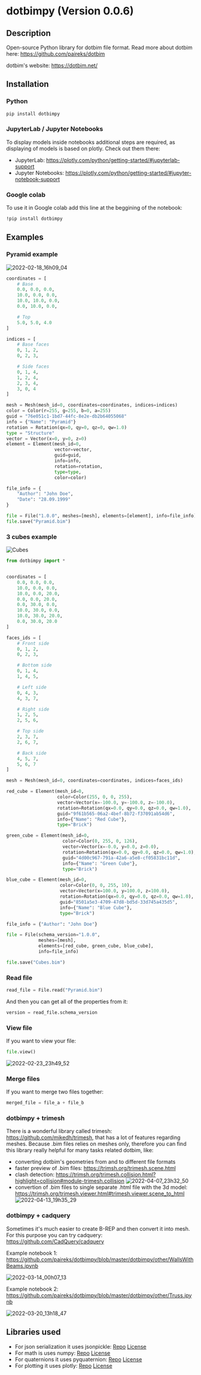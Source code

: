 # dotbimpy (Version 0.0.6)

## Description

Open-source Python library for dotbim file format. Read more about dotbim here: https://github.com/paireks/dotbim

dotbim's website: https://dotbim.net/

## Installation

### Python

```cmd
pip install dotbimpy
```

### JupyterLab / Jupyter Notebooks

To display models inside notebooks additional steps are required, as displaying of models is based on plotly. Check out them there:
- JupyterLab: https://plotly.com/python/getting-started/#jupyterlab-support
- Jupyter Notebooks: https://plotly.com/python/getting-started/#jupyter-notebook-support

### Google colab

To use it in Google colab add this line at the beggining of the notebook:

```cmd
!pip install dotbimpy
```

## Examples

### Pyramid example

![2022-02-18_16h09_04](https://user-images.githubusercontent.com/47977819/154712470-aa4b5b44-3e23-4306-8a53-46d37494a52d.png)

```python
coordinates = [
    # Base
    0.0, 0.0, 0.0,
    10.0, 0.0, 0.0,
    10.0, 10.0, 0.0,
    0.0, 10.0, 0.0,

    # Top
    5.0, 5.0, 4.0
]

indices = [
    # Base faces
    0, 1, 2,
    0, 2, 3,

    # Side faces
    0, 1, 4,
    1, 2, 4,
    2, 3, 4,
    3, 0, 4
]

mesh = Mesh(mesh_id=0, coordinates=coordinates, indices=indices)
color = Color(r=255, g=255, b=0, a=255)
guid = "76e051c1-1bd7-44fc-8e2e-db2b64055068"
info = {"Name": "Pyramid"}
rotation = Rotation(qx=0, qy=0, qz=0, qw=1.0)
type = "Structure"
vector = Vector(x=0, y=0, z=0)
element = Element(mesh_id=0,
                  vector=vector,
                  guid=guid,
                  info=info,
                  rotation=rotation,
                  type=type,
                  color=color)

file_info = {
    "Author": "John Doe",
    "Date": "28.09.1999"
}

file = File("1.0.0", meshes=[mesh], elements=[element], info=file_info)
file.save("Pyramid.bim")
```

### 3 cubes example

![Cubes](https://user-images.githubusercontent.com/47977819/154802229-63284101-d12b-45eb-8b4a-ff7b4e8bdfe6.png)

```python
from dotbimpy import *


coordinates = [
    0.0, 0.0, 0.0,
    10.0, 0.0, 0.0,
    10.0, 0.0, 20.0,
    0.0, 0.0, 20.0,
    0.0, 30.0, 0.0,
    10.0, 30.0, 0.0,
    10.0, 30.0, 20.0,
    0.0, 30.0, 20.0
]

faces_ids = [
    # Front side
    0, 1, 2,
    0, 2, 3,

    # Bottom side
    0, 1, 4,
    1, 4, 5,

    # Left side
    0, 4, 3,
    4, 3, 7,

    # Right side
    1, 2, 5,
    2, 5, 6,

    # Top side
    2, 3, 7,
    2, 6, 7,

    # Back side
    4, 5, 7,
    5, 6, 7
]

mesh = Mesh(mesh_id=0, coordinates=coordinates, indices=faces_ids)

red_cube = Element(mesh_id=0,
                   color=Color(255, 0, 0, 255),
                   vector=Vector(x=-100.0, y=-100.0, z=-100.0),
                   rotation=Rotation(qx=0.0, qy=0.0, qz=0.0, qw=1.0),
                   guid="9f61b565-06a2-4bef-8b72-f37091ab54d6",
                   info={"Name": "Red Cube"},
                   type="Brick")

green_cube = Element(mesh_id=0,
                     color=Color(0, 255, 0, 126),
                     vector=Vector(x=-0.0, y=0.0, z=0.0),
                     rotation=Rotation(qx=0.0, qy=0.0, qz=0.0, qw=1.0),
                     guid="4d00c967-791a-42a6-a5e8-cf05831bc11d",
                     info={"Name": "Green Cube"},
                     type="Brick")

blue_cube = Element(mesh_id=0,
                    color=Color(0, 0, 255, 10),
                    vector=Vector(x=100.0, y=100.0, z=100.0),
                    rotation=Rotation(qx=0.0, qy=0.0, qz=0.0, qw=1.0),
                    guid="8501a5e3-4709-47d8-bd5d-33d745a435d5",
                    info={"Name": "Blue Cube"},
                    type="Brick")

file_info = {"Author": "John Doe"}

file = File(schema_version="1.0.0",
            meshes=[mesh],
            elements=[red_cube, green_cube, blue_cube],
            info=file_info)

file.save("Cubes.bim")
```

### Read file

```python
read_file = File.read("Pyramid.bim")
```

And then you can get all of the properties from it:

```python
version = read_file.schema_version
```

### View file

If you want to view your file:

```python
file.view()
```
![2022-02-23_23h49_52](https://user-images.githubusercontent.com/47977819/155422920-9f0a9aa0-d3d6-442b-a0b0-084acb7e0ea7.png)


### Merge files

If you want to merge two files together:

```python
merged_file = file_a + file_b
```

### dotbimpy + trimesh

There is a wonderful library called trimesh: https://github.com/mikedh/trimesh, that has a lot of features regarding meshes. Because .bim files relies on meshes only, therefore you can find this library really helpful for many tasks related dotbim, like:

- converting dotbim's geometries from and to different file formats
- faster preview of .bim files: https://trimsh.org/trimesh.scene.html
- clash detection: https://trimsh.org/trimesh.collision.html?highlight=collision#module-trimesh.collision
![2022-04-07_23h32_50](https://user-images.githubusercontent.com/47977819/162323603-8d722656-dda9-4c7a-add9-b10142223b1d.png)
- convertion of .bim files to single separate .html file with the 3d model: https://trimsh.org/trimesh.viewer.html#trimesh.viewer.scene_to_html
![2022-04-13_19h35_29](https://user-images.githubusercontent.com/47977819/163238086-a866206b-3a76-4be9-b0d0-3930a380fd52.png)

### dotbimpy + cadquery

Sometimes it's much easier to create B-REP and then convert it into mesh. For this purpose you can try cadquery: https://github.com/CadQuery/cadquery

Example notebook 1: https://github.com/paireks/dotbimpy/blob/master/dotbimpy/other/WallsWithBeams.ipynb

![2022-03-14_00h07_13](https://user-images.githubusercontent.com/47977819/158083248-5d2fb3c8-bf0f-439f-ae74-95035bc5cbff.png)

Example notebook 2: https://github.com/paireks/dotbimpy/blob/master/dotbimpy/other/Truss.ipynb

![2022-03-20_13h18_47](https://user-images.githubusercontent.com/47977819/159161776-a752df76-cd83-4bef-9404-8961f1043003.png)

## Libraries used

- For json serialization it uses jsonpickle: [Repo](https://github.com/jsonpickle/jsonpickle) [License](https://github.com/jsonpickle/jsonpickle/blob/main/LICENSE)
- For math is uses numpy: [Repo](https://github.com/numpy/numpy) [License](https://github.com/numpy/numpy/blob/main/LICENSE.txt)
- For quaternions it uses pyquaternion: [Repo](https://github.com/KieranWynn/pyquaternion) [License](https://github.com/KieranWynn/pyquaternion/blob/master/LICENSE.txt)
- For plotting it uses plotly: [Repo](https://github.com/plotly/plotly.py) [License](https://github.com/plotly/plotly.py/blob/master/LICENSE.txt)
